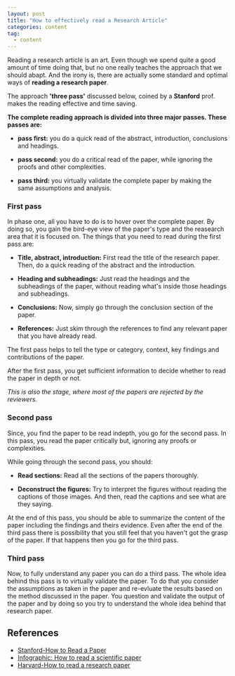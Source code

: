 ```yaml
---
layout: post
title: "How to effectively read a Research Article"
categories: content
tag: 
  - content
---
```


Reading a research article is an art. Even though we spend quite a good amount of time doing that, but no one really teaches the approach that we should abapt. And the irony is, there are actually some standard and optimal ways of **reading a research paper**.

The approach **'three pass'** discussed below, coined by a **Stanford** prof. makes the reading effective and time saving.

**The complete reading approach is divided into three major passes. These passes are:**

- **pass first:** you do a quick read of the abstract, introduction, conclusions and headings.

- **pass second:** you do a critical read of the paper, while ignoring the proofs and other complexities.

- **pass third:** you virtually validate the complete paper by making the same assumptions and analysis.

### First pass

In phase one, all you have to do is to hover over the complete paper. By doing so, you gain the bird-eye view of the paper's type and the reasearch area that it is focused on.
The things that you need to read during the first pass are:

- **Title, abstract, introduction:** First read the title of the research paper. Then, do a quick reading of the abstract and the introduction.

- **Heading and subheadings:** Just read the headings and the subheadings of the paper, without reading what's inside those headings and subheadings.

- **Conclusions:** Now, simply go through the conclusion section of the paper.

- **References:** Just skim through the references to find any relevant paper that you have already read.

The first pass helps to tell the type or category, context, key findings and contributions of the paper.

After the first pass, you get sufficient information to decide whether to read the paper in depth or not.

*This is also the stage, where most of the papers are rejected by the reviewers.*

### Second pass

Since, you find the paper to be read indepth, you go for the second pass. In this pass, you read the paper critically but, ignoring any proofs or complexities. 

While going through the second pass, you should:

- **Read sections:** Read all the sections of the papers thoroughly.
+ **Deconstruct the figures:** Try to interpret the figures without reading the captions of those images. And then, read the captions and see what are they saying.

At the end of this pass, you should be able to summarize the content of the paper including the findings and theirs evidence. Even after the end of the third pass there is possibility that you still feel that you haven't got the grasp of the paper. If that happens then you go for the third pass.

### Third pass

Now, to fully understand any paper you can do a third pass. The whole idea behind this pass is to virtually validate the paper. To do that you consider the assumptions as taken in the paper and re-evluate the results based on the method discussed in the paper. You question and validate the output of the paper and by doing so you try to understand the whole idea behind that research paper.

## References

* [Stanford-How to Read a Paper](https://web.stanford.edu/class/ee384m/Handouts/HowtoReadPaper.pdf)
* [Infographic: How to read a scientific paper](https://www.elsevier.com/connect/infographic-how-to-read-a-scientific-paper)
* [Harvard-How to read a research paper](https://www.eecs.harvard.edu/~michaelm/postscripts/ReadPaper.pdf)
